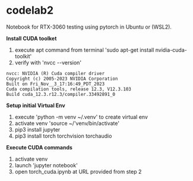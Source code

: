 # codelab2

Notebook for RTX-3060 testing using pytorch in Ubuntu or (WSL2).

**Install CUDA toolket**
1. execute apt command from terminal
        'sudo apt-get install nvidia-cuda-toolkit'
2. verify with 'nvcc --version'

```
nvcc: NVIDIA (R) Cuda compiler driver
Copyright (c) 2005-2023 NVIDIA Corporation
Built on Fri_Nov__3_17:16:49_PDT_2023
Cuda compilation tools, release 12.3, V12.3.103
Build cuda_12.3.r12.3/compiler.33492891_0
```

**Setup initial Virtual Env**
1. execute 'python -m venv ~/.venv' to create virtual env
2. activate venv 'source ~/'venv/bin/activate'
3. pip3 install jupyter
4. pip3 install torch torchvision torchaudio

**Execute CUDA commands**
1. activate venv
2. launch 'jupyter notebook'
3. open torch_cuda.ipynb at URL provided from step 2
